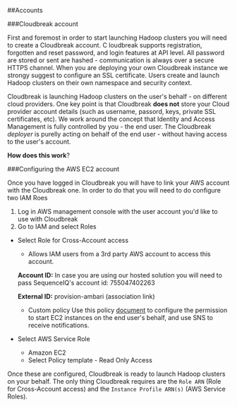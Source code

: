 ##Accounts

###Cloudbreak account

First and foremost in order to start launching Hadoop clusters you will need to create a Cloudbreak account. C
loudbreak supports registration, forgotten and reset password, and login features at API level.
All password are stored or sent are hashed - communication is always over a secure HTTPS channel. When you are deploying your own Cloudbreak instance we strongy suggest to configure an SSL certificate.
Users create and launch Hadoop clusters on their own namespace and security context. 

Cloudbreak is launching Hadoop clusters on the user's behalf - on different cloud providers. One key point is that Cloudbreak **does not** store your Cloud provider account details (such as username, passord, keys, private SSL certificates, etc).
We work around the concept that Identity and Access Management is fully controlled by you - the end user. The Cloudbreak *deployer* is purelly acting on behalf of the end user - without having access to the user's account. 

**How does this work**?

###Configuring the AWS EC2 account

Once you have logged in Cloudbreak you will have to link your AWS account with the Cloudbreak one. In order to do that you will need to do configure two IAM Roes

1. Log in AWS management console with the user account you'd like to use with Cloudbreak
2. Go to IAM and select Roles
  * Select Role for Cross-Account access 
    *  Allows IAM users from a 3rd party AWS account to access this account.
    
      **Account ID:** In case you are using our hosted solution you will need to pass SequenceIQ's account id: 755047402263

      **External ID:** provision-ambari (association link)
      
    * Custom policy 
      Use this policy [document](https://raw.githubusercontent.com/sequenceiq/cloudbreak/documentation/src/main/resources/iam-arn-custom.policy?token=6003104__eyJzY29wZSI6IlJhd0Jsb2I6c2VxdWVuY2VpcS9jbG91ZGJyZWFrL2RvY3VtZW50YXRpb24vc3JjL21haW4vcmVzb3VyY2VzL2lhbS1hcm4tY3VzdG9tLnBvbGljeSIsImV4cGlyZXMiOjE0MDUzMzc2MjV9--cde4acae8c67317e6245598526be8cf680a08914) to configure the permission to start EC2 instances on the end user's behalf, and use SNS to receive notifications.
      
  * Select AWS Service Role
    * Amazon EC2
    *  Select Policy template - Read Only Access 
   

Once these are configured, Cloudbreak is ready to launch Hadoop clusters on your behalf. The only thing Cloudbreak requires are the `Role ARN` (Role for Cross-Account access) and the `Instance Profile ARN(s)` (AWS Service Roles).


